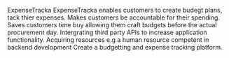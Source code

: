ExpenseTracka
ExpenseTracka enables customers to create budegt plans, tack thier expenses.
Makes customers be accountable for their spending.
Saves customers time buy allowing them craft budgets before the actual procurement day.
Intergrating third party APIs to increase application functionality.
Acquiring resources e.g a human resource competent in backend development
Create a budgetting and expense tracking platform.
